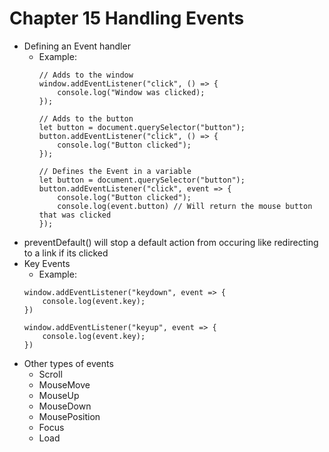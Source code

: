 # Chapter 15 Handling Events

- Defining an Event handler
  - Example: 
    ```
    // Adds to the window
    window.addEventListener("click", () => {
        console.log("Window was clicked);
    });

    // Adds to the button
    let button = document.querySelector("button");
    button.addEventListener("click", () => {
        console.log("Button clicked");
    });

    // Defines the Event in a variable
    let button = document.querySelector("button");
    button.addEventListener("click", event => {
        console.log("Button clicked");
        console.log(event.button) // Will return the mouse button that was clicked
    });
    ```
- preventDefault() will stop a default action from occuring like redirecting to a link if its clicked
- Key Events
  - Example:
  ```
  window.addEventListener("keydown", event => {
      console.log(event.key);
  })

  window.addEventListener("keyup", event => {
      console.log(event.key);
  })
  ```
- Other types of events
  - Scroll 
  - MouseMove
  - MouseUp
  - MouseDown
  - MousePosition
  - Focus
  - Load
  
